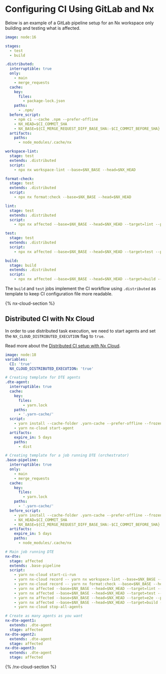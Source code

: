 # Configuring CI Using GitLab and Nx

Below is an example of a GitLab pipeline setup for an Nx workspace only building and testing what is affected.

```yaml
image: node:16

stages:
  - test
  - build

.distributed:
  interruptible: true
  only:
    - main
    - merge_requests
  cache:
    key:
      files:
        - package-lock.json
    paths:
      - .npm/
  before_script:
    - npm ci --cache .npm --prefer-offline
    - NX_HEAD=$CI_COMMIT_SHA
    - NX_BASE=${CI_MERGE_REQUEST_DIFF_BASE_SHA:-$CI_COMMIT_BEFORE_SHA}
  artifacts:
    paths:
      - node_modules/.cache/nx

workspace-lint:
  stage: test
  extends: .distributed
  script:
    - npx nx workspace-lint --base=$NX_BASE --head=$NX_HEAD

format-check:
  stage: test
  extends: .distributed
  script:
    - npx nx format:check --base=$NX_BASE --head=$NX_HEAD

lint:
  stage: test
  extends: .distributed
  script:
    - npx nx affected --base=$NX_BASE --head=$NX_HEAD --target=lint --parallel=3

test:
  stage: test
  extends: .distributed
  script:
    - npx nx affected --base=$NX_BASE --head=$NX_HEAD --target=test --parallel=3 --ci --code-coverage

build:
  stage: build
  extends: .distributed
  script:
    - npx nx affected --base=$NX_BASE --head=$NX_HEAD --target=build --parallel=3
```

The `build` and `test` jobs implement the CI workflow using `.distributed` as template to keep CI configuration file more readable.

{% nx-cloud-section %}

## Distributed CI with Nx Cloud

In order to use distributed task execution, we need to start agents and set the `NX_CLOUD_DISTRIBUTED_EXECUTION` flag to `true`.

Read more about the [Distributed CI setup with Nx Cloud](/using-nx/ci-overview#distributed-ci-with-nx-cloud).

```yaml
image: node:18
variables:
  CI: 'true'
  NX_CLOUD_DISTRIBUTED_EXECUTION: 'true'

# Creating template for DTE agents
.dte-agent:
  interruptible: true
  cache:
    key:
      files:
        - yarn.lock
    paths:
      - '.yarn-cache/'
  script:
    - yarn install --cache-folder .yarn-cache --prefer-offline --frozen-lockfile
    - yarn nx-cloud start-agent
  artifacts:
    expire_in: 5 days
    paths:
      - dist

# Creating template for a job running DTE (orchestrator)
.base-pipeline:
  interruptible: true
  only:
    - main
    - merge_requests
  cache:
    key:
      files:
        - yarn.lock
    paths:
      - '.yarn-cache/'
  before_script:
    - yarn install --cache-folder .yarn-cache --prefer-offline --frozen-lockfile
    - NX_HEAD=$CI_COMMIT_SHA
    - NX_BASE=${CI_MERGE_REQUEST_DIFF_BASE_SHA:-$CI_COMMIT_BEFORE_SHA}
  artifacts:
    expire_in: 5 days
    paths:
      - node_modules/.cache/nx

# Main job running DTE
nx-dte:
  stage: affected
  extends: .base-pipeline
  script:
    - yarn nx-cloud start-ci-run
    - yarn nx-cloud record -- yarn nx workspace-lint --base=$NX_BASE --head=$NX_HEAD
    - yarn nx-cloud record -- yarn nx format:check --base=$NX_BASE --head=$NX_HEAD
    - yarn nx affected --base=$NX_BASE --head=$NX_HEAD --target=lint --parallel=3
    - yarn nx affected --base=$NX_BASE --head=$NX_HEAD --target=test --parallel=3 --ci --code-coverage
    - yarn nx affected --base=$NX_BASE --head=$NX_HEAD --target=e2e --parallel=3 --ci --code-coverage
    - yarn nx affected --base=$NX_BASE --head=$NX_HEAD --target=build --parallel=3
    - yarn nx-cloud stop-all-agents

# Create as many agents as you want
nx-dte-agent1:
  extends: .dte-agent
  stage: affected
nx-dte-agent2:
  extends: .dte-agent
  stage: affected
nx-dte-agent3:
  extends: .dte-agent
  stage: affected
```

{% /nx-cloud-section %}

